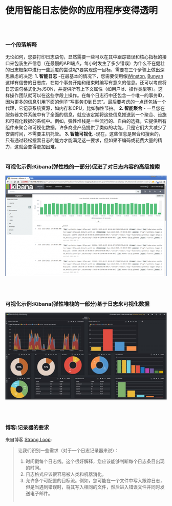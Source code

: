 # 使用智能日志使你的应用程序变得透明

<br/><br/>


### 一个段落解释

无论如何，您要打印日志语句，显然需要一些可以在其中跟踪错误和核心指标的接口来包装生产信息（在最慢的API端点，每小时发生了多少错误）为什么不在健壮的日志框架中进行一些适度的尝试呢?要实现这一目标，需要在三个步骤上做出深思熟虑的决定:
**1. 智能日志** -在最基本的情况下，您需要使用像[Winston](https://github.com/winstonjs/winston), [Bunyan](https://github.com/trentm/node-bunyan)这样有信誉的日志库，在每个事务开始和结束时编写有意义的信息。还可以考虑将日志语句格式化为JSON，并提供所有上下文属性（如用户id、操作类型等）。这样操作团队就可以在这些字段上操作。在每个日志行中还包含一个唯一的事务ID，因为更多的信息引用下面的例子“写事务ID到日志”。最后要考虑的一点还包括一个代理，它记录系统资源，如内存和CPU，比如弹性节拍。
**2. 智能聚合** - 一旦您在服务器文件系统中有了全面的信息，就应该定期将这些信息推送到一个聚合、设施和可视化数据的系统中。例如，弹性堆栈是一种流行的、自由的选择，它提供所有组件来聚合和可视化数据。许多商业产品提供了类似的功能，只是它们大大减少了安装时间，不需要主机托管。
**3. 智能可视化** -现在，这些信息是聚合和搜索的，只有通过轻松搜索日志的能力才能满足这一要求，但如果不编码或花费大量的精力，这就会变得更加困难。
<br/><br/>


### 可视化示例:Kibana(弹性栈的一部分)促进了对日志内容的高级搜索
![Kibana facilitates advanced searching on log content](/assets/images/smartlogging1.png "Kibana facilitates advanced searching on log content")

<br/><br/>

### 可视化示例:Kibana(弹性堆栈的一部分)基于日志来可视化数据
![Kibana visualizes data based on logs](/assets/images/smartlogging2.jpg "Kibana visualizes data based on logs")

<br/><br/>

### 博客:记录器的要求
来自博客 [Strong Loop](https://strongloop.com/strongblog/compare-node-js-logging-winston-bunyan/):
> 让我们识别一些需求（对于一个日志记录器来说）：
> 1. 时间戳每个日志线。这个很好解释，您应该能够判断每个日志条目出现的时间。
> 2. 日志格式应该很容易被人类和机器消化。
> 3. 允许多个可配置的目标流。例如，您可能在一个文件中写入跟踪日志，但是当遇到错误时，将其写入相同的文件，然后进入错误文件并同时发送电子邮件。
 <br/><br/>
 

 
<br/><br/>
